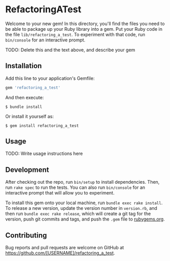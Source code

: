 # RefactoringATest

Welcome to your new gem! In this directory, you'll find the files you need to be able to package up your Ruby library into a gem. Put your Ruby code in the file `lib/refactoring_a_test`. To experiment with that code, run `bin/console` for an interactive prompt.

TODO: Delete this and the text above, and describe your gem

## Installation

Add this line to your application's Gemfile:

```ruby
gem 'refactoring_a_test'
```

And then execute:

    $ bundle install

Or install it yourself as:

    $ gem install refactoring_a_test

## Usage

TODO: Write usage instructions here

## Development

After checking out the repo, run `bin/setup` to install dependencies. Then, run `rake spec` to run the tests. You can also run `bin/console` for an interactive prompt that will allow you to experiment.

To install this gem onto your local machine, run `bundle exec rake install`. To release a new version, update the version number in `version.rb`, and then run `bundle exec rake release`, which will create a git tag for the version, push git commits and tags, and push the `.gem` file to [rubygems.org](https://rubygems.org).

## Contributing

Bug reports and pull requests are welcome on GitHub at https://github.com/[USERNAME]/refactoring_a_test.

